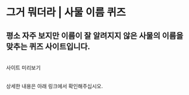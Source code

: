 <div>
  <h1>그거 뭐더라 | 사물 이름 퀴즈</h1>
  <h2>평소 자주 보지만 이름이 잘 알려지지 않은 사물의 이름을 맞추는 퀴즈 사이트입니다.</h2>
  <br>
  사이트 미리보기
  <br><br>
    
  상세한 내용은 아래 링크에서 확인해주십시오.
</div>
